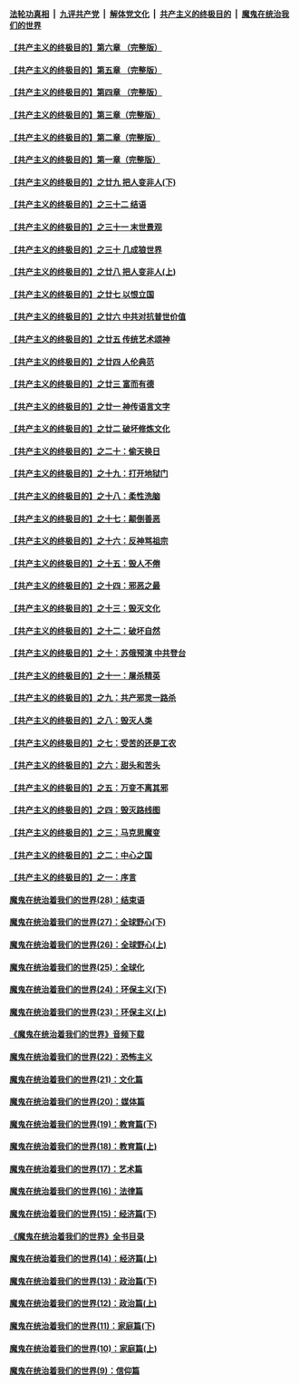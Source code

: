 ####  [法轮功真相](../../../../basic/blob/master/README.md?t=09280652) &nbsp;|&nbsp; [九评共产党](../../../../9ping.md/blob/master/README.md?t=09280652) &nbsp;|&nbsp; [解体党文化](../../../../jtdwh.md/blob/master/README.md?t=09280652)  &nbsp;|&nbsp; [共产主义的终极目的](../../../../gczydzjmd.md/blob/master/README.md?t=09280652) &nbsp;|&nbsp; [魔鬼在统治我们的世界](../../../../mgztzwmdsj.md/blob/master/README.md?t=09280652) 

#### [【共产主义的终极目的】第六章 （完整版）](../pages/nsc422/n11428913.md?t=09280652) 

#### [【共产主义的终极目的】第五章 （完整版）](../pages/nsc422/n11428912.md?t=09280652) 

#### [【共产主义的终极目的】第四章 （完整版）](../pages/nsc422/n11428907.md?t=09280652) 

#### [【共产主义的终极目的】第三章（完整版）](../pages/nsc422/n11428848.md?t=09280652) 

#### [【共产主义的终极目的】第二章（完整版）](../pages/nsc422/n11428831.md?t=09280652) 

#### [【共产主义的终极目的】第一章（完整版）](../pages/nsc422/n11417651.md?t=09280652) 

#### [【共产主义的终极目的】之廿九 把人变非人(下)](../pages/nsc422/n11344140.md?t=09280652) 

#### [【共产主义的终极目的】之三十二 结语](../pages/nsc422/n11360535.md?t=09280652) 

#### [【共产主义的终极目的】之三十一 末世景观](../pages/nsc422/n11351129.md?t=09280652) 

#### [【共产主义的终极目的】之三十 几成狼世界](../pages/nsc422/n11348280.md?t=09280652) 

#### [【共产主义的终极目的】之廿八 把人变非人(上)](../pages/nsc422/n11340492.md?t=09280652) 

#### [【共产主义的终极目的】之廿七 以恨立国](../pages/nsc422/n11336944.md?t=09280652) 

#### [【共产主义的终极目的】之廿六 中共对抗普世价值](../pages/nsc422/n11324785.md?t=09280652) 

#### [【共产主义的终极目的】之廿五 传统艺术颂神](../pages/nsc422/n11296396.md?t=09280652) 

#### [【共产主义的终极目的】之廿四 人伦典范](../pages/nsc422/n11296397.md?t=09280652) 

#### [【共产主义的终极目的】之廿三 富而有德](../pages/nsc422/n11283598.md?t=09280652) 

#### [【共产主义的终极目的】之廿一 神传语言文字](../pages/nsc422/n11263265.md?t=09280652) 

#### [【共产主义的终极目的】之廿二 破坏修炼文化](../pages/nsc422/n11245728.md?t=09280652) 

#### [【共产主义的终极目的】之二十：偷天换日](../pages/nsc422/n11238846.md?t=09280652) 

#### [【共产主义的终极目的】之十九：打开地狱门](../pages/nsc422/n11206376.md?t=09280652) 

#### [【共产主义的终极目的】之十八：柔性洗脑](../pages/nsc422/n11199994.md?t=09280652) 

#### [【共产主义的终极目的】之十七：颠倒善恶](../pages/nsc422/n11179782.md?t=09280652) 

#### [【共产主义的终极目的】之十六：反神骂祖宗](../pages/nsc422/n11166798.md?t=09280652) 

#### [【共产主义的终极目的】之十五：毁人不倦](../pages/nsc422/n11166792.md?t=09280652) 

#### [【共产主义的终极目的】之十四：邪恶之最](../pages/nsc422/n11150249.md?t=09280652) 

#### [【共产主义的终极目的】之十三：毁灭文化](../pages/nsc422/n11135227.md?t=09280652) 

#### [【共产主义的终极目的】之十二：破坏自然](../pages/nsc422/n11135214.md?t=09280652) 

#### [【共产主义的终极目的】之十：苏俄预演 中共登台](../pages/nsc422/n11118424.md?t=09280652) 

#### [【共产主义的终极目的】之十一：屠杀精英](../pages/nsc422/n11118442.md?t=09280652) 

#### [【共产主义的终极目的】之九：共产邪灵一路杀](../pages/nsc422/n11114139.md?t=09280652) 

#### [【共产主义的终极目的】之八：毁灭人类](../pages/nsc422/n11108503.md?t=09280652) 

#### [【共产主义的终极目的】之七：受苦的还是工农](../pages/nsc422/n11101809.md?t=09280652) 

#### [【共产主义的终极目的】之六：甜头和苦头](../pages/nsc422/n11096971.md?t=09280652) 

#### [【共产主义的终极目的】之五：万变不离其邪](../pages/nsc422/n11091285.md?t=09280652) 

#### [【共产主义的终极目的】之四：毁灭路线图](../pages/nsc422/n11086284.md?t=09280652) 

#### [【共产主义的终极目的】之三：马克思魔变](../pages/nsc422/n11061941.md?t=09280652) 

#### [【共产主义的终极目的】之二：中心之国](../pages/nsc422/n11047728.md?t=09280652) 

#### [【共产主义的终极目的】之一：序言](../pages/nsc422/n11086077.md?t=09280652) 

#### [魔鬼在统治着我们的世界(28)：结束语](../pages/nsc422/n10936246.md?t=09280652) 

#### [魔鬼在统治着我们的世界(27)：全球野心(下)](../pages/nsc422/n10928319.md?t=09280652) 

#### [魔鬼在统治着我们的世界(26)：全球野心(上)](../pages/nsc422/n10900318.md?t=09280652) 

#### [魔鬼在统治着我们的世界(25)：全球化](../pages/nsc422/n10788205.md?t=09280652) 

#### [魔鬼在统治着我们的世界(24)：环保主义(下)](../pages/nsc422/n10695307.md?t=09280652) 

#### [魔鬼在统治着我们的世界(23)：环保主义(上)](../pages/nsc422/n10688613.md?t=09280652) 

#### [《魔鬼在统治着我们的世界》音频下载](../pages/nsc422/n10635553.md?t=09280652) 

#### [魔鬼在统治着我们的世界(22)：恐怖主义](../pages/nsc422/n10614727.md?t=09280652) 

#### [魔鬼在统治着我们的世界(21)：文化篇](../pages/nsc422/n10597706.md?t=09280652) 

#### [魔鬼在统治着我们的世界(20)：媒体篇](../pages/nsc422/n10586579.md?t=09280652) 

#### [魔鬼在统治着我们的世界(19)：教育篇(下)](../pages/nsc422/n10564808.md?t=09280652) 

#### [魔鬼在统治着我们的世界(18)：教育篇(上)](../pages/nsc422/n10526970.md?t=09280652) 

#### [魔鬼在统治着我们的世界(17)：艺术篇](../pages/nsc422/n10499093.md?t=09280652) 

#### [魔鬼在统治着我们的世界(16)：法律篇](../pages/nsc422/n10485969.md?t=09280652) 

#### [魔鬼在统治着我们的世界(15)：经济篇(下)](../pages/nsc422/n10469975.md?t=09280652) 

#### [《魔鬼在统治着我们的世界》全书目录](../pages/nsc422/n10464261.md?t=09280652) 

#### [魔鬼在统治着我们的世界(14)：经济篇(上)](../pages/nsc422/n10457370.md?t=09280652) 

#### [魔鬼在统治着我们的世界(13)：政治篇(下)](../pages/nsc422/n10448270.md?t=09280652) 

#### [魔鬼在统治着我们的世界(12)：政治篇(上)](../pages/nsc422/n10444576.md?t=09280652) 

#### [魔鬼在统治着我们的世界(11)：家庭篇(下)](../pages/nsc422/n10440961.md?t=09280652) 

#### [魔鬼在统治着我们的世界(10)：家庭篇(上)](../pages/nsc422/n10435448.md?t=09280652) 

#### [魔鬼在统治着我们的世界(9)：信仰篇](../pages/nsc422/n10432159.md?t=09280652) 

